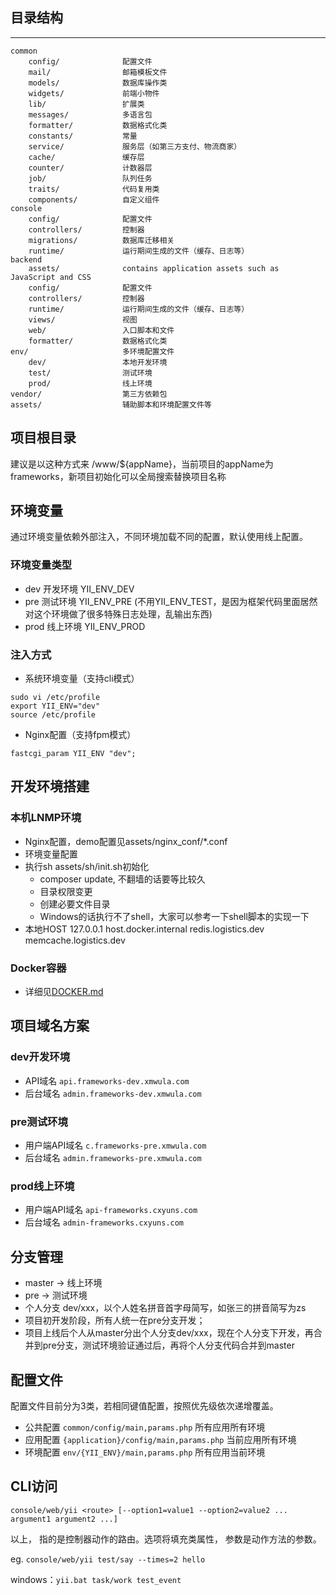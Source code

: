 ## 目录结构
-------------------

```
common
    config/              配置文件
    mail/                邮箱模板文件
    models/              数据库操作类
    widgets/             前端小物件
    lib/                 扩展类
    messages/            多语言包
    formatter/           数据格式化类
    constants/           常量
    service/             服务层（如第三方支付、物流商家）
    cache/               缓存层
    counter/             计数器层
    job/                 队列任务
    traits/              代码复用类
    components/          自定义组件
console
    config/              配置文件
    controllers/         控制器
    migrations/          数据库迁移相关
    runtime/             运行期间生成的文件（缓存、日志等）
backend
    assets/              contains application assets such as JavaScript and CSS
    config/              配置文件
    controllers/         控制器
    runtime/             运行期间生成的文件（缓存、日志等）
    views/               视图
    web/                 入口脚本和文件
    formatter/           数据格式化类
env/                     多环境配置文件
    dev/                 本地开发环境
    test/                测试环境
    prod/                线上环境
vendor/                  第三方依赖包
assets/                  辅助脚本和环境配置文件等    
```

## 项目根目录
建议是以这种方式来
/www/${appName}，当前项目的appName为frameworks，新项目初始化可以全局搜索替换项目名称

## 环境变量

通过环境变量依赖外部注入，不同环境加载不同的配置，默认使用线上配置。

### 环境变量类型

* dev   开发环境    YII_ENV_DEV
* pre   测试环境    YII_ENV_PRE (不用YII_ENV_TEST，是因为框架代码里面居然对这个环境做了很多特殊日志处理，乱输出东西)
* prod  线上环境    YII_ENV_PROD

### 注入方式

* 系统环境变量（支持cli模式）
```
sudo vi /etc/profile
export YII_ENV="dev"
source /etc/profile
```
* Nginx配置（支持fpm模式）
```
fastcgi_param YII_ENV "dev";
```

## 开发环境搭建

### 本机LNMP环境

* Nginx配置，demo配置见assets/nginx_conf/*.conf
* 环境变量配置
* 执行sh assets/sh/init.sh初始化
    * composer update, 不翻墙的话要等比较久
    * 目录权限变更
    * 创建必要文件目录
    * Windows的话执行不了shell，大家可以参考一下shell脚本的实现一下
* 本地HOST
    127.0.0.1 host.docker.internal redis.logistics.dev memcache.logistics.dev    

### Docker容器

* 详细见[DOCKER.md](DOCKER.md)


## 项目域名方案

### dev开发环境
* API域名  `api.frameworks-dev.xmwula.com`
* 后台域名    `admin.frameworks-dev.xmwula.com`


### pre测试环境  
* 用户端API域名  `c.frameworks-pre.xmwula.com`
* 后台域名    `admin.frameworks-pre.xmwula.com`

### prod线上环境
* 用户端API域名  `api-frameworks.cxyuns.com`
* 后台域名    `admin-frameworks.cxyuns.com`
      

## 分支管理

* master ->  线上环境
* pre -> 测试环境
* 个人分支 dev/xxx，以个人姓名拼音首字母简写，如张三的拼音简写为zs
* 项目初开发阶段，所有人统一在pre分支开发；
* 项目上线后个人从master分出个人分支dev/xxx，现在个人分支下开发，再合并到pre分支，测试环境验证通过后，再将个人分支代码合并到master

    
## 配置文件

配置文件目前分为3类，若相同键值配置，按照优先级依次递增覆盖。

* 公共配置  `common/config/main,params.php`           所有应用所有环境
* 应用配置  `{application}/config/main,params.php`    当前应用所有环境
* 环境配置  `env/{YII_ENV}/main,params.php`           所有应用当前环境


## CLI访问

`console/web/yii <route> [--option1=value1 --option2=value2 ... argument1 argument2 ...]`

以上，<route> 指的是控制器动作的路由。选项将填充类属性， 参数是动作方法的参数。

eg. `console/web/yii test/say --times=2 hello`

windows：`yii.bat task/work test_event`


























